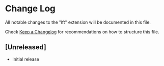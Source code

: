 # Change Log

All notable changes to the "lft" extension will be documented in this file.

Check [Keep a Changelog](http://keepachangelog.com/) for recommendations on how to structure this file.

## [Unreleased]

- Initial release